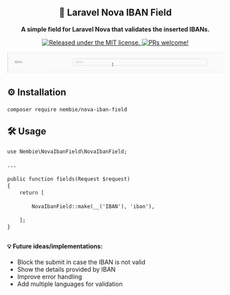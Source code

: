 <h2 align="center">
    🏦 Laravel Nova IBAN Field
</h2>

<p align="center">
  <strong>A simple field for Laravel Nova that validates the inserted IBANs.</strong>
</p>

<p align="center">
  <a href="https://github.com/Nembie/nova-iban-field/blob/master/LICENSE">
    <img src="https://img.shields.io/badge/license-MIT-blue.svg" alt="Released under the MIT license." />
  </a>
  <a href="https://github.com/Nembie/nova-iban-field/pulls">
    <img src="https://img.shields.io/badge/PRs-welcome-brightgreen.svg" alt="PRs welcome!" />
  </a>
</p>

<img src="https://github.com/Nembie/nova-iban-field/blob/master/nova-iban-field.gif" alt="Test case" />

## ⚙️ Installation

```composer require nembie/nova-iban-field```

## 🛠️ Usage

```
use Nembie\NovaIbanField\NovaIbanField;

...

public function fields(Request $request)
{
    return [
    
        NovaIbanField::make(__('IBAN'), 'iban'),
        
    ];
}
```


## <h4>💡 Future ideas/implementations:</h4>
* Block the submit in case the IBAN is not valid
* Show the details provided by IBAN
* Improve error handling
* Add multiple languages ​​for validation